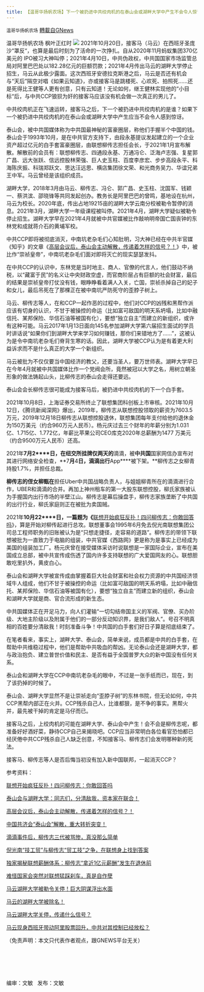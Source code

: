 ```yaml
---
title: 【温哥华扬帆农场】下一个被扔进中共绞肉机的在泰山会或湖畔大学中产生不会令人惊讶
---
```

`温哥华扬帆农场` [轉載自GNews](https://gnews.org/zh-hans/1611722/)

温哥华扬帆农场  枫叶正红时
![](https://assets.gnews.org/wp-content/uploads/2021/10/77751ff1fc102221.jpg)
2021年10月20日，接客马（马云）在西班牙圣庞沙“罩反“，也算是最后时刻为了活命的一次挣扎。自从2020年11月蚂蚁集团370亿美元的 IPO被习大神叫停；2021年4月10日，中共伪政权，中共国国家市场监管总局对阿里巴巴处以182.28亿元的巨额罚款；2021年4月传出马云的湖畔大学停止招生，马云从此极少露面。这次西班牙安德拉克斯港之后，马云是否还有机会与“天后”隔空对唱《如果云知道》，亦或接客马是跳楼死、心欢死、拍照死……还是死得比王健等人更有创意，只有云知道！无论如何，继王健林实现他的“小目标“后，与中共CCP狼狈为奸的接客马应该没有机会做一次真正的男儿了。

中共绞肉机正在飞速运转，接客马之后，下一个被扔进中共绞肉机的是谁？如果下一个被扔进中共绞肉机的在泰山会或湖畔大学中产生应当不会令人感到惊讶。

泰山会，被中共国媒体称为中共国最神秘的富豪圈层，称他们手握半个中国的钱。泰山会于1993年10月，是在中共官方支持下，由段永基提议发起建立的一个企业资产超过亿元的白手套富豪圈层，由联想柳传志担任会长，于2021年1月宣布解散。解散前的会员有：联想柳传志、四通段永基、万通冯仑、泛海卢志强、复星郭广昌、远大张跃、信远控股林荣强、巨人史玉柱、百度李彦宏、步步高段永平、科海陈庆振、科瑞郑跃文、思达汪远思、横店集团徐文荣、和光商务吴力、华谊兄弟王中军。马云曾经是该组织成员。

湖畔大学，2018年3月由马云、柳传志、冯仑、郭广昌、史玉柱、沈国军、钱颖一、蔡洪滨、邵晓锋等共同发起创办。教务长是阿里巴巴的曾鸣，基地设在杭州，马云为校长。2020年底，传出占地19215亩的湖畔大学云南分校被勒令暂停的消息。2021年3月，湖畔大学一年级课程被叫停。2021年4月，湖畔大学疑似被勒令停止招生。湖畔大学早在2021年4月就被中共官媒被比作敲响明帝国亡国丧钟的东林党和成就蒋介石的黄埔军校。

中共CCP即将被彻底消灭，中南坑老杂毛们心知肚明，习大神已经在中共半官媒《知乎》的文章《[高层会议后，泰山会主动解散，传递着怎样的信号？！](https://zhuanlan.zhihu.com/p/385258126)》中，被比作“崇祯皇帝”，中南坑老杂毛们面对即将灭亡的现实瑟瑟发抖。

在中共CCP的认识中，东林党是当时地主、商人、官僚的代言人，他们鼓动不纳税，以“藏富于民”的名义让中央财政空虚，而官商阶层占有巨额的社会财富，最后的结果是崇祯皇帝打仗没有钱，眼睁睁看着满人入关，亡国，崇祯杀掉自己的妃子和女儿，最后吊死在了那棵正在被中南坑严防死守的歪脖子树上。

马云、柳传志等人，在和CCP一起作恶的过程中，他们对CCP的凶残和黑帮作派应该有切身的认识，不甘于被操控的命运（比如富可敌国的明天系坍塌，比如中融信托、某邦保险、华信石油等被国有化），要想“独立自主”而建立的新组织，或许有这种可能。马云2017年1月13日面向145名参加湖畔大学第六届招生面试的学员时讲话说“如果你们到湖畔大学来学习如何赚钱，那你们来错地方了……”，这被认为是令中南坑老杂毛们脊背生寒的话。因此，湖畔大学被CCP认为是有着更大利益诉求而不是什么真正的大学一个新组织。

马云被批为不仅仅要当中国经济的教父，还要当圣人，要万世师表。湖畔大学早已在今年4月就被中共国媒体比作一个党阀会所，竟然被冠以大学之名，用树立朝圣形象的做法铸起山头，比柳传志的泰山会走得还要远。

泰山会会长柳传志很可能成为接客马后，被扔进中共绞肉机的下一个白手套。

2021年10月8日，上海证券交易所终止了联想集团科创板上市审核。2021年10月12日，《腾讯新闻深网》爆出，2019年，柳传志从联想控股领取的薪资为7603.5万元，2019年12月18日柳传志从联想控股退休，联想集团每年支付给他的退休金为150万美元（约合960万元人民币）。杨元庆过去三个财年的年薪分别为1.031亿、1.715亿、1.772亿，年薪比苹果公司CEO库克2020年总薪酬为1477 万美元（约合9500万元人民币）还高。

2021年**7****月****2****日，在纽交所挂牌仅两天的**滴滴，被**中共国**国家网信办宣布对其进行网络安全检查，**7****月****4****日，滴滴出行****App****被下架。**柳传志之女柳青持股1.7%，并担任总裁。

**柳传志的侄女柳甄在**担任Uber中共国战略负责人，与姐姐柳青所在的滴滴进行合作，UBER和滴滴的合并。再加上神州租车的第一大股东联想控股，柳氏家族被认为手握国内出行市场的半壁江山。柳传志是幕后操盘手，柳传志家族垄断了中共国的出行行业，柳氏家庭则正在被批为卖国贼。

2021年**10****月****22****日，一篇题为《**[联想开始疯狂反扑！四问柳传志：你敢回答吗](http://shizheng.xilu.com/20211022/1000010001188412_4.html)》，算是开始对柳传起进行总攻。联想董事会1995年6月免去倪光南联想集团公司总工程师职务的旧账被认为是“只想走捷径，走容易的道路”。柳传志的带领下联想被批为一直致力于电脑的组装，中共官媒《西路网》更是称为是事实上已经成为美国的组装加工厂。杨元庆曾在接受媒体采访时说联想是一家国际企业，宣布在美国成立总部，被中共宣传成伤透了国内许多支持联想的广大爱国网友的心。联想胆敢吃里扒外，黄皮白心。

泰山会和湖畔大学被宣传成由掌握着巨大社会财富和社会权力资源的中共国经济领域牛人组成，他们不甘于被操控的命运（比如富可敌国的明天系坍塌，比如中融信托、某邦保险、华信石油等被国有化），要想“独立自主”而建立新的组织，泰山会和湖畔大学就是商、官合流形成的新生态。

中共国媒体正在开足马力，向人们灌输“一切勾结帝国主义的军阀、官僚、买办阶级、大地主阶级以及附属于他们的一部分反动知识界，是我们敌人”。号召不明真相的百姓要分清敌我！时刻准备斗争！中共国的白手套们好日子算是彻底结束了。

在笔者看来，事实上，湖畔大学、泰山会，简单来说，成员都是中共的白手套，在帮助中共维稳过程中，他们是帮助中共吸血的帮凶。无论泰山会还是湖畔大学，都与政治抱负、建立普世价值和民主、是否有益于全国普罗大众的新中国没有任何关系。

泰山会和湖畔大学在CCP中南坑老杂毛的眼中，不过是一张手纸而已，现在，到了该扔掉的时候了。

泰山会、湖畔大学显然不是让崇祯走向“歪脖子树”的东林书院，但无论如何，中共CCP黑帮内部正在火并。CCP残杀自己人，比谁都狠，是不争的事实。黑帮火并，最先被干掉的肯定是马仔而已。

接客马之后，上绞肉机的可能在湖畔大学、泰山会中产生！会不会是柳传志呢，都准备好好酒好菜，静待CCP自己来揭晓吧。CCP应当非常明白各位看官恐怕都已经厌倦中共CCP残杀自己人缺乏创意，不知接客马、柳传志们会发明哪种新的死法。

接客马、柳传志等人是否后悔当初没有加入新中国联邦，一起消灭CCP？

参考资料：

[联想开始疯狂反扑！四问柳传志：你敢回答吗](http://shizheng.xilu.com/20211022/1000010001188412_2.html)

[泰山会与湖畔大学：同志们，分清敌我，资本家在联合！](https://zhuanlan.zhihu.com/p/387059896)

[高层会议后，泰山会主动解散，传递着怎样的信号？！](https://zhuanlan.zhihu.com/p/385258126)

[中国共济会“泰山会”解散，重大转折突变！](http://www.xilu.com/20210201/1000010001162762_7.html)

[滴滴事件后，柳传志三代被骂惨，真没那么简单](http://www.kanshehui.cn/ad/1000010001179540_5.html)

[倪光南“技工贸”与柳传志“贸工技”之争，在联想身上找到答案](https://3g.163.com/dy/article_cambrian/GM9F7EHE0552I9XV.html)

[独家揭秘联想薪酬体系：柳传志“拿近1亿元薪酬”发生在退休前](https://view.inews.qq.com/wxn2/20211012A05RS800?refer=wx_hot)

[难怪国家会突然对联想猛踩刹车，真是自作孽](http://www.kanshehui.cn/ad/1000010001187238_6.html)

[马云湖畔大学被勒令关停！巨大阴谋浮出水面](http://www.xilu.com/20210413/1000010001170441_6.html)

[马云的湖畔大学被除名！](http://www.nengfoudui.net/html/20211005/28855919.html)

[马云湖畔大学关停，传递什么信号？](https://www.wordonus.com/appdoc.php?p=766987639)

[马云现身西班牙带动阿里股票回升，中共对其控制已经放松？](https://www.voachinese.com/a/Jack-Ma-Appeals-In-Spain-20211021/6279984.html)

（免责声明：本文只代表作者观点，跟GNEWS平台无关）

#  

编审：文敏   发布：文敏
